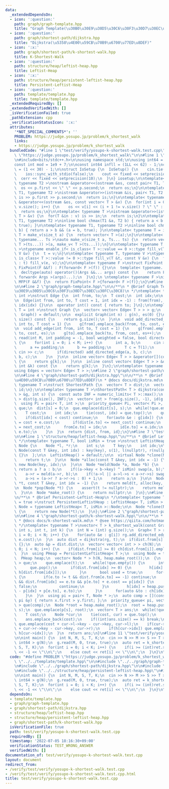 ```yaml
---
data:
  _extendedDependsOn:
  - icon: ':question:'
    path: graph/graph-template.hpp
    title: "Graph Template(\u30B0\u30E9\u30D5\u30C6\u30F3\u30D7\u30EC\u30FC\u30C8)"
  - icon: ':question:'
    path: graph/shortest-path/dijkstra.hpp
    title: "Dijkstra(\u5358\u4E00\u59CB\u70B9\u6700\u77ED\u8DEF)"
  - icon: ':x:'
    path: graph/shortest-path/k-shortest-walk.hpp
    title: K-Shortest-Walk
  - icon: ':question:'
    path: structure/heap/leftist-heap.hpp
    title: Leftist-Heap
  - icon: ':x:'
    path: structure/heap/persistent-leftist-heap.hpp
    title: Persistent-Leftist-Heap
  - icon: ':question:'
    path: template/template.hpp
    title: template/template.hpp
  _extendedRequiredBy: []
  _extendedVerifiedWith: []
  _isVerificationFailed: true
  _pathExtension: cpp
  _verificationStatusIcon: ':x:'
  attributes:
    '*NOT_SPECIAL_COMMENTS*': ''
    PROBLEM: https://judge.yosupo.jp/problem/k_shortest_walk
    links:
    - https://judge.yosupo.jp/problem/k_shortest_walk
  bundledCode: "#line 1 \"test/verify/yosupo-k-shortest-walk.test.cpp\"\n#define PROBLEM\
    \ \"https://judge.yosupo.jp/problem/k_shortest_walk\"\n\n#line 1 \"template/template.hpp\"\
    \n#include<bits/stdc++.h>\n\nusing namespace std;\n\nusing int64 = long long;\n\
    const int mod = 1e9 + 7;\n\nconst int64 infll = (1LL << 62) - 1;\nconst int inf\
    \ = (1 << 30) - 1;\n\nstruct IoSetup {\n  IoSetup() {\n    cin.tie(nullptr);\n\
    \    ios::sync_with_stdio(false);\n    cout << fixed << setprecision(10);\n  \
    \  cerr << fixed << setprecision(10);\n  }\n} iosetup;\n\ntemplate< typename T1,\
    \ typename T2 >\nostream &operator<<(ostream &os, const pair< T1, T2 >& p) {\n\
    \  os << p.first << \" \" << p.second;\n  return os;\n}\n\ntemplate< typename\
    \ T1, typename T2 >\nistream &operator>>(istream &is, pair< T1, T2 > &p) {\n \
    \ is >> p.first >> p.second;\n  return is;\n}\n\ntemplate< typename T >\nostream\
    \ &operator<<(ostream &os, const vector< T > &v) {\n  for(int i = 0; i < (int)\
    \ v.size(); i++) {\n    os << v[i] << (i + 1 != v.size() ? \" \" : \"\");\n  }\n\
    \  return os;\n}\n\ntemplate< typename T >\nistream &operator>>(istream &is, vector<\
    \ T > &v) {\n  for(T &in : v) is >> in;\n  return is;\n}\n\ntemplate< typename\
    \ T1, typename T2 >\ninline bool chmax(T1 &a, T2 b) { return a < b && (a = b,\
    \ true); }\n\ntemplate< typename T1, typename T2 >\ninline bool chmin(T1 &a, T2\
    \ b) { return a > b && (a = b, true); }\n\ntemplate< typename T = int64 >\nvector<\
    \ T > make_v(size_t a) {\n  return vector< T >(a);\n}\n\ntemplate< typename T,\
    \ typename... Ts >\nauto make_v(size_t a, Ts... ts) {\n  return vector< decltype(make_v<\
    \ T >(ts...)) >(a, make_v< T >(ts...));\n}\n\ntemplate< typename T, typename V\
    \ >\ntypename enable_if< is_class< T >::value == 0 >::type fill_v(T &t, const\
    \ V &v) {\n  t = v;\n}\n\ntemplate< typename T, typename V >\ntypename enable_if<\
    \ is_class< T >::value != 0 >::type fill_v(T &t, const V &v) {\n  for(auto &e\
    \ : t) fill_v(e, v);\n}\n\ntemplate< typename F >\nstruct FixPoint : F {\n  explicit\
    \ FixPoint(F &&f) : F(forward< F >(f)) {}\n\n  template< typename... Args >\n\
    \  decltype(auto) operator()(Args &&... args) const {\n    return F::operator()(*this,\
    \ forward< Args >(args)...);\n  }\n};\n \ntemplate< typename F >\ninline decltype(auto)\
    \ MFP(F &&f) {\n  return FixPoint< F >{forward< F >(f)};\n}\n#line 4 \"test/verify/yosupo-k-shortest-walk.test.cpp\"\
    \n\n#line 2 \"graph/graph-template.hpp\"\n\n/**\n * @brief Graph Template(\u30B0\
    \u30E9\u30D5\u30C6\u30F3\u30D7\u30EC\u30FC\u30C8)\n */\ntemplate< typename T =\
    \ int >\nstruct Edge {\n  int from, to;\n  T cost;\n  int idx;\n\n  Edge() = default;\n\
    \n  Edge(int from, int to, T cost = 1, int idx = -1) : from(from), to(to), cost(cost),\
    \ idx(idx) {}\n\n  operator int() const { return to; }\n};\n\ntemplate< typename\
    \ T = int >\nstruct Graph {\n  vector< vector< Edge< T > > > g;\n  int es;\n\n\
    \  Graph() = default;\n\n  explicit Graph(int n) : g(n), es(0) {}\n\n  size_t\
    \ size() const {\n    return g.size();\n  }\n\n  void add_directed_edge(int from,\
    \ int to, T cost = 1) {\n    g[from].emplace_back(from, to, cost, es++);\n  }\n\
    \n  void add_edge(int from, int to, T cost = 1) {\n    g[from].emplace_back(from,\
    \ to, cost, es);\n    g[to].emplace_back(to, from, cost, es++);\n  }\n\n  void\
    \ read(int M, int padding = -1, bool weighted = false, bool directed = false)\
    \ {\n    for(int i = 0; i < M; i++) {\n      int a, b;\n      cin >> a >> b;\n\
    \      a += padding;\n      b += padding;\n      T c = T(1);\n      if(weighted)\
    \ cin >> c;\n      if(directed) add_directed_edge(a, b, c);\n      else add_edge(a,\
    \ b, c);\n    }\n  }\n\n  inline vector< Edge< T > > &operator[](const int &k)\
    \ {\n    return g[k];\n  }\n\n  inline const vector< Edge< T > > &operator[](const\
    \ int &k) const {\n    return g[k];\n  }\n};\n\ntemplate< typename T = int >\n\
    using Edges = vector< Edge< T > >;\n#line 2 \"graph/shortest-path/dijkstra.hpp\"\
    \n\n#line 4 \"graph/shortest-path/dijkstra.hpp\"\n\n/**\n * @brief Dijkstra(\u5358\
    \u4E00\u59CB\u70B9\u6700\u77ED\u8DEF)\n * @docs docs/dijkstra.md\n */\ntemplate<\
    \ typename T >\nstruct ShortestPath {\n  vector< T > dist;\n  vector< int > from,\
    \ id;\n};\n\ntemplate< typename T >\nShortestPath< T > dijkstra(const Graph< T\
    \ > &g, int s) {\n  const auto INF = numeric_limits< T >::max();\n  vector< T\
    \ > dist(g.size(), INF);\n  vector< int > from(g.size(), -1), id(g.size(), -1);\n\
    \  using Pi = pair< T, int >;\n  priority_queue< Pi, vector< Pi >, greater<> >\
    \ que;\n  dist[s] = 0;\n  que.emplace(dist[s], s);\n  while(!que.empty()) {\n\
    \    T cost;\n    int idx;\n    tie(cost, idx) = que.top();\n    que.pop();\n\
    \    if(dist[idx] < cost) continue;\n    for(auto &e : g[idx]) {\n      auto next_cost\
    \ = cost + e.cost;\n      if(dist[e.to] <= next_cost) continue;\n      dist[e.to]\
    \ = next_cost;\n      from[e.to] = idx;\n      id[e.to] = e.idx;\n      que.emplace(dist[e.to],\
    \ e.to);\n    }\n  }\n  return {dist, from, id};\n}\n#line 7 \"test/verify/yosupo-k-shortest-walk.test.cpp\"\
    \n\n#line 1 \"structure/heap/leftist-heap.hpp\"\n/**\n * @brief Leftist-Heap\n\
    \ */\ntemplate< typename T, bool isMin = true >\nstruct LeftistHeap {\n  struct\
    \ Node {\n    Node *l, *r;\n    int s;\n    T key;\n    int idx;\n\n    explicit\
    \ Node(const T &key, int idx) : key(key), s(1), l(nullptr), r(nullptr), idx(idx)\
    \ {}\n  };\n\n  LeftistHeap() = default;\n\n  virtual Node *clone(Node *t) {\n\
    \    return t;\n  }\n\n  Node *alloc(const T &key, int idx = -1) {\n    return\
    \ new Node(key, idx);\n  }\n\n  Node *meld(Node *a, Node *b) {\n    if(!a || !b)\
    \ return a ? a : b;\n    if((a->key < b->key) ^ isMin) swap(a, b);\n    a = clone(a);\n\
    \    a->r = meld(a->r, b);\n    if(!a->l || a->l->s < a->r->s) swap(a->l, a->r);\n\
    \    a->s = (a->r ? a->r->s : 0) + 1;\n    return a;\n  }\n\n  Node *push(Node\
    \ *t, const T &key, int idx = -1) {\n    return meld(t, alloc(key, idx));\n  }\n\
    \n  Node *pop(Node *t) {\n    assert(t != nullptr);\n    return meld(t->l, t->r);\n\
    \  }\n\n  Node *make_root() {\n    return nullptr;\n  }\n};\n#line 1 \"structure/heap/persistent-leftist-heap.hpp\"\
    \n/**\n * @brief Persistent-Leftist-Heap\n */\ntemplate< typename T, bool isMin\
    \ = true >\nstruct PersistentLeftistHeap : LeftistHeap< T, isMin > {\n  using\
    \ Node = typename LeftistHeap< T, isMin >::Node;\n\n  Node *clone(Node *t) override\
    \ {\n    return new Node(*t);\n  }\n};\n#line 2 \"graph/shortest-path/k-shortest-walk.hpp\"\
    \n\n#line 4 \"graph/shortest-path/k-shortest-walk.hpp\"\n\n/**\n * @brief K-Shortest-Walk\n\
    \ * @docs docs/k-shortest-walk.md\n * @see https://qiita.com/hotman78/items/42534a01c4bd05ed5e1e\n\
    \ */\ntemplate< typename T >\nvector< T > k_shortest_walk(const Graph< T > &g,\
    \ int s, int t, int k) {\n  int N = (int) g.size();\n  Graph< T > rg(N);\n  for(int\
    \ i = 0; i < N; i++) {\n    for(auto &e : g[i]) rg.add_directed_edge(e.to, i,\
    \ e.cost);\n  }\n  auto dist = dijkstra(rg, t);\n  if(dist.from[s] == -1) return\
    \ {};\n  auto &p = dist.dist;\n  vector< vector< int > > ch(N);\n  for(int i =\
    \ 0; i < N; i++) {\n    if(dist.from[i] >= 0) ch[dist.from[i]].emplace_back(i);\n\
    \  }\n  using PHeap = PersistentLeftistHeap< T >;\n  using Node = typename PHeap::Node;\n\
    \  PHeap heap;\n  vector< Node * > h(N, heap.make_root());\n  {\n    queue< int\
    \ > que;\n    que.emplace(t);\n    while(!que.empty()) {\n      int idx = que.front();\n\
    \      que.pop();\n      if(dist.from[idx] >= 0) {\n        h[idx] = heap.meld(h[idx],\
    \ h[dist.from[idx]]);\n      }\n      bool used = true;\n      for(auto &e : g[idx])\
    \ {\n        if(e.to != t && dist.from[e.to] == -1) continue;\n        if(used\
    \ && dist.from[idx] == e.to && p[e.to] + e.cost == p[idx]) {\n          used =\
    \ false;\n          continue;\n        }\n        h[idx] = heap.push(h[idx], e.cost\
    \ - p[idx] + p[e.to], e.to);\n      }\n      for(auto &to : ch[idx]) que.emplace(to);\n\
    \    }\n  }\n  using pi = pair< T, Node * >;\n  auto comp = [](const pi &x, const\
    \ pi &y) { return x.first > y.first; };\n  priority_queue< pi, vector< pi >, decltype(comp)\
    \ > que(comp);\n  Node *root = heap.make_root();\n  root = heap.push(root, p[s],\
    \ s);\n  que.emplace(p[s], root);\n  vector< T > ans;\n  while(!que.empty()) {\n\
    \    T cost;\n    Node *cur;\n    tie(cost, cur) = que.top();\n    que.pop();\n\
    \    ans.emplace_back(cost);\n    if((int)ans.size() == k) break;\n    if(cur->l)\
    \ que.emplace(cost + cur->l->key - cur->key, cur->l);\n    if(cur->r) que.emplace(cost\
    \ + cur->r->key - cur->key, cur->r);\n    if(h[cur->idx]) que.emplace(cost + h[cur->idx]->key,\
    \ h[cur->idx]);\n  }\n  return ans;\n}\n#line 11 \"test/verify/yosupo-k-shortest-walk.test.cpp\"\
    \n\nint main() {\n  int N, M, S, T, K;\n  cin >> N >> M >> S >> T >> K;\n  Graph<\
    \ int64 > g(N);\n  g.read(M, 0, true, true);\n  auto ret = k_shortest_walk(g,\
    \ S, T, K);\n  for(int i = 0; i < K; i++) {\n    if(i >= (int)ret.size()) cout\
    \ << -1 << \"\\n\";\n    else cout << ret[i] << \"\\n\";\n  }\n}\n"
  code: "#define PROBLEM \"https://judge.yosupo.jp/problem/k_shortest_walk\"\n\n#include\
    \ \"../../template/template.hpp\"\n\n#include \"../../graph/graph-template.hpp\"\
    \n#include \"../../graph/shortest-path/dijkstra.hpp\"\n\n#include \"../../structure/heap/leftist-heap.hpp\"\
    \n#include \"../../structure/heap/persistent-leftist-heap.hpp\"\n#include \"../../graph/shortest-path/k-shortest-walk.hpp\"\
    \n\nint main() {\n  int N, M, S, T, K;\n  cin >> N >> M >> S >> T >> K;\n  Graph<\
    \ int64 > g(N);\n  g.read(M, 0, true, true);\n  auto ret = k_shortest_walk(g,\
    \ S, T, K);\n  for(int i = 0; i < K; i++) {\n    if(i >= (int)ret.size()) cout\
    \ << -1 << \"\\n\";\n    else cout << ret[i] << \"\\n\";\n  }\n}\n"
  dependsOn:
  - template/template.hpp
  - graph/graph-template.hpp
  - graph/shortest-path/dijkstra.hpp
  - structure/heap/leftist-heap.hpp
  - structure/heap/persistent-leftist-heap.hpp
  - graph/shortest-path/k-shortest-walk.hpp
  isVerificationFile: true
  path: test/verify/yosupo-k-shortest-walk.test.cpp
  requiredBy: []
  timestamp: '2022-07-05 18:16:30+09:00'
  verificationStatus: TEST_WRONG_ANSWER
  verifiedWith: []
documentation_of: test/verify/yosupo-k-shortest-walk.test.cpp
layout: document
redirect_from:
- /verify/test/verify/yosupo-k-shortest-walk.test.cpp
- /verify/test/verify/yosupo-k-shortest-walk.test.cpp.html
title: test/verify/yosupo-k-shortest-walk.test.cpp
---
```

